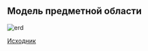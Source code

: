 ## Модель предметной области

![erd](https://plantuml.w1.money/png/dLNTIXjH4BxVfpZaKggqLmKHAHJV8Y2RT6D3DxkIJIXIX2GgNYYDROMAj5fjBtgvngp691jVuPmtwZTpzYIx-R6bWhex__FDDxElWffThTKhhcMzTkqW43bvBWUo9oCPgrPEs84ekcN7guaFbi2F_2v3UIyx-1kJbHQUGVnTFrx9aMgg5lwsqnRarfD32Yj7q-xNU7mKyWR_xY6FL5E6usZo5lM44C5LgAPGUtWUS90USWnbJ-3bHZKGymPfMx9FeaU4QS1STZbNh8xKmQee-Bxhs9wrQrd5fDrBU4QooqM77BI5zu4wpdk8D8P2XWn6nQaKdAe1unSwlp0zm0avzr5CpAADYbrsjV8I3JIWGDHqwciMzzG-XyOWogLI6kU5W7t3Oynje-46DMtaeUnJqpEQ2m3I8rpJOSvXDoGn5C0o4xjFvK9wIED0-nqv4dgmZ0cfErD9_ztbYh6EQJOOKekc8n_cJcUAJgejvWm57AuvWLXRs_3g5QTgryg-jxu-GH9vAO5-_SgWHw0LDTxY0JGCnDha1FsqaAEJKMK61yAgeodASYs5Ub3sd23OhEriBwxfHmBHY6cRYJsbug1L1otMg_PVrZ3PepvMv83affikDQoQ-lKBV8Ye96eBuYibCsNHeZtom4RoZic7wAiYhzEoqIchRzalV3QH_zPeaPI5-TtCci6hIxDJ7uaWEZ1gpNjClYPl7UWkTAqJ019SYxxdEKL2qK0muDlGCqDBxrXoEo8E2XhA1u5G1eOCsFfe72BE0zqAejKn9tplLz-LlQtDD_QEoVYPYJCa4g8iE16IuOnkn5IFMHzF5kjK1oVVY3E1nXcgJpObkGS5rp6fp-Vi5i55BwcT0f_tpA2dLpwLwWGBeG4c-fhpmbkOlNfSICarLPnHW_z_xpwnC4vl5INIU-Fx1FUJ_Tucno0oktnA7SzCO04UANodOK_iUAFdrQZQwHetatkJlY_uZKpl83fNJ3jsfpbb5km22dtJKyAVl7EHEZ3n8lx6QT7KBSIzKdk8IS3rwIituFBtUPX3TSHrEfLjrzzn37aM3oRvckMUhwoyo8dbvQNaOsybttnIB95YNUHWeBzG2vGQb0NAx5MqKlTiR3Z9FTdqb7BYOgKtaonUpbZerPdlRHccZRjEIimCDsEL12cvCz9gUUjj3IfEQ5bZuDFjwyUakISi4dJ_0000 "erd")

[Исходник](src/erd.wsd)